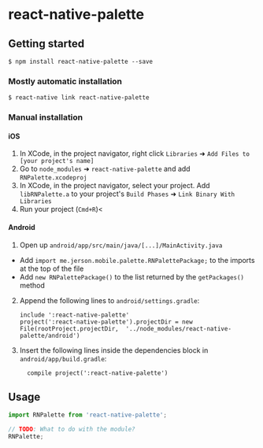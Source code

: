 
# react-native-palette

## Getting started

`$ npm install react-native-palette --save`

### Mostly automatic installation

`$ react-native link react-native-palette`

### Manual installation


#### iOS

1. In XCode, in the project navigator, right click `Libraries` ➜ `Add Files to [your project's name]`
2. Go to `node_modules` ➜ `react-native-palette` and add `RNPalette.xcodeproj`
3. In XCode, in the project navigator, select your project. Add `libRNPalette.a` to your project's `Build Phases` ➜ `Link Binary With Libraries`
4. Run your project (`Cmd+R`)<

#### Android

1. Open up `android/app/src/main/java/[...]/MainActivity.java`
  - Add `import me.jerson.mobile.palette.RNPalettePackage;` to the imports at the top of the file
  - Add `new RNPalettePackage()` to the list returned by the `getPackages()` method
2. Append the following lines to `android/settings.gradle`:
  	```
  	include ':react-native-palette'
  	project(':react-native-palette').projectDir = new File(rootProject.projectDir, 	'../node_modules/react-native-palette/android')
  	```
3. Insert the following lines inside the dependencies block in `android/app/build.gradle`:
  	```
      compile project(':react-native-palette')
  	```


## Usage
```javascript
import RNPalette from 'react-native-palette';

// TODO: What to do with the module?
RNPalette;
```
  